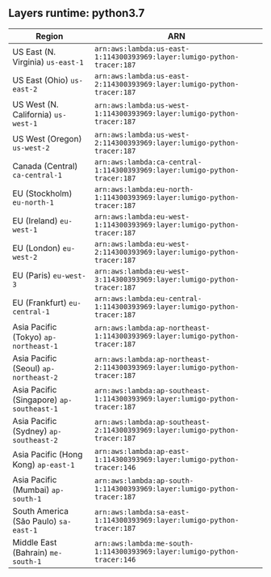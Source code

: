 Layers runtime: python3.7
----
| Region | ARN |
| --- | --- |
|US East (N. Virginia)  `us-east-1`|`arn:aws:lambda:us-east-1:114300393969:layer:lumigo-python-tracer:187`|
|US East (Ohio)  `us-east-2`|`arn:aws:lambda:us-east-2:114300393969:layer:lumigo-python-tracer:187`|
|US West (N. California)  `us-west-1`|`arn:aws:lambda:us-west-1:114300393969:layer:lumigo-python-tracer:187`|
|US West (Oregon)  `us-west-2`|`arn:aws:lambda:us-west-2:114300393969:layer:lumigo-python-tracer:187`|
|Canada (Central)  `ca-central-1`|`arn:aws:lambda:ca-central-1:114300393969:layer:lumigo-python-tracer:187`|
|EU (Stockholm)  `eu-north-1`|`arn:aws:lambda:eu-north-1:114300393969:layer:lumigo-python-tracer:187`|
|EU (Ireland)  `eu-west-1`|`arn:aws:lambda:eu-west-1:114300393969:layer:lumigo-python-tracer:187`|
|EU (London)  `eu-west-2`|`arn:aws:lambda:eu-west-2:114300393969:layer:lumigo-python-tracer:187`|
|EU (Paris)  `eu-west-3`|`arn:aws:lambda:eu-west-3:114300393969:layer:lumigo-python-tracer:187`|
|EU (Frankfurt)  `eu-central-1`|`arn:aws:lambda:eu-central-1:114300393969:layer:lumigo-python-tracer:187`|
|Asia Pacific (Tokyo)  `ap-northeast-1`|`arn:aws:lambda:ap-northeast-1:114300393969:layer:lumigo-python-tracer:187`|
|Asia Pacific (Seoul)  `ap-northeast-2`|`arn:aws:lambda:ap-northeast-2:114300393969:layer:lumigo-python-tracer:187`|
|Asia Pacific (Singapore)  `ap-southeast-1`|`arn:aws:lambda:ap-southeast-1:114300393969:layer:lumigo-python-tracer:187`|
|Asia Pacific (Sydney)  `ap-southeast-2`|`arn:aws:lambda:ap-southeast-2:114300393969:layer:lumigo-python-tracer:187`|
|Asia Pacific (Hong Kong)  `ap-east-1`|`arn:aws:lambda:ap-east-1:114300393969:layer:lumigo-python-tracer:146`|
|Asia Pacific (Mumbai)  `ap-south-1`|`arn:aws:lambda:ap-south-1:114300393969:layer:lumigo-python-tracer:187`|
|South America (São Paulo)  `sa-east-1`|`arn:aws:lambda:sa-east-1:114300393969:layer:lumigo-python-tracer:187`|
|Middle East (Bahrain)  `me-south-1`|`arn:aws:lambda:me-south-1:114300393969:layer:lumigo-python-tracer:146`|
